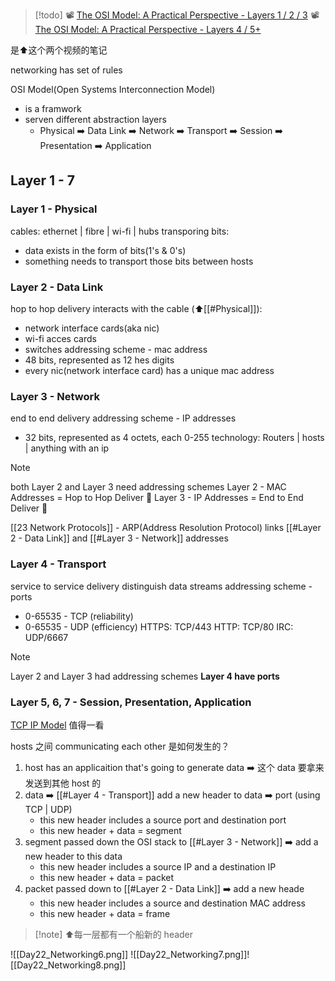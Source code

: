 > [!todo]
> 📽️ [The OSI Model: A Practical Perspective - Layers 1 / 2 / 3](https://www.youtube.com/watch?v=LkolbURrtTs&list=PLIFyRwBY_4bRLmKfP1KnZA6rZbRHtxmXi&index=3)
> 📽️ [The OSI Model: A Practical Perspective - Layers 4 / 5+](https://www.youtube.com/watch?v=0aGqGKrRE0g&list=PLIFyRwBY_4bRLmKfP1KnZA6rZbRHtxmXi&index=4) 
> 

是⬆️这个两个视频的笔记

networking has set of rules

OSI Model(Open Systems Interconnection Model)
- is a framwork
- serven different abstraction layers
	- Physical ➡️ Data Link ➡️ Network ➡️ Transport ➡️ Session  ➡️ Presentation  ➡️ Application

## Layer 1 - 7
### Layer 1 - Physical
cables: ethernet | fibre | wi-fi | hubs
transporing bits: 
- data exists in the form of bits(1's & 0's)
- something needs to transport those bits between hosts

### Layer 2 - Data Link
hop to hop delivery
interacts with the cable (⬆️[[#Physical]]): 
- network interface cards(aka nic)
- wi-fi acces cards
- switches
addressing scheme - mac address
- 48 bits, represented as 12 hes digits
- every nic(network interface card) has a unique mac address

### Layer 3 - Network
end to end delivery
addressing scheme - IP addresses
- 32 bits, represented as 4 octets, each 0-255
technology: Routers | hosts | anything with an ip

> [!note] 
> both Layer 2 and Layer 3 need addressing schemes
> Layer 2 - MAC Addresses = Hop to Hop Deliver 🤔 
> Layer 3 - IP Addresses = End to End Deliver 🤔 

[[23 Network Protocols]] - ARP(Address Resolution Protocol) links [[#Layer 2 - Data Link]] and [[#Layer 3 - Network]] addresses

### Layer 4 - Transport
service to service delivery
distinguish data streams
addressing scheme - ports
- 0-65535 - TCP (reliability)
- 0-65535 - UDP (efficiency)
HTTPS: TCP/443
HTTP: TCP/80
IRC: UDP/6667

> [!note] 
> Layer 2 and Layer 3 had addressing schemes **Layer 4 have ports**

### Layer 5, 6, 7 - Session, Presentation, Application
[TCP IP Model](https://www.geeksforgeeks.org/tcp-ip-model/) 值得一看

 hosts 之间 communicating each other 是如何发生的？
 1. host has an applicaition that's going to generate data ➡️ 这个 data 要拿来发送到其他 host 的
 2. data ➡️ [[#Layer 4 - Transport]] add a new header to data ➡️ port (using TCP | UDP)
	 - this new header includes a source port and destination port
	 - this new header + data = segment
 4. segment passed down the OSI stack to [[#Layer 3 - Network]] ➡️ add a new header to this data 
	 - this new header includes a source IP and a destination IP
	 - this new header + data = packet
 5. packet passed down to [[#Layer 2 - Data Link]] ➡️ add a new heade
	 - this new header includes a source and destination MAC address
	 - this new header + data = frame

> [!note] ⬆️每一层都有一个船新的 header

![[Day22_Networking6.png]]
![[Day22_Networking7.png]]![[Day22_Networking8.png]]